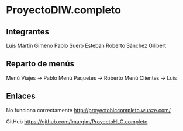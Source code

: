# ProyectoDIW.completo

Integrantes
----------------------------------------------------------------
Luis Martín Gimeno
Pablo Suero Esteban
Roberto Sánchez Gilibert

Reparto de menús
----------------------------------------------------------------
Menú Viajes → Pablo
Menú Paquetes → Roberto
Menú Clientes → Luis

Enlaces
----------------------------------------------------------------
No funciona correctamente
http://proyectohlccompleto.wuaze.com/

GitHub
https://github.com/lmargim/ProyectoHLC.completo
